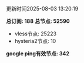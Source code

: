 更新时间2025-08-03 13:20:19

**总订阅: 188**
**总节点: 52590**
- vless节点: 25223
- hysteria2节点: 10

**google ping有效节点: 342**
